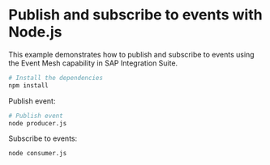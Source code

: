 # Publish and subscribe to events with Node.js

This example demonstrates how to publish and subscribe to events using the Event Mesh capability in SAP Integration Suite.

```bash
# Install the dependencies
npm install
```

Publish event:
```bash
# Publish event
node producer.js
```

Subscribe to events:
```bash
node consumer.js
```
